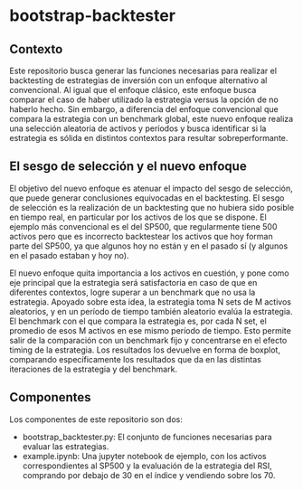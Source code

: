 # bootstrap-backtester

## Contexto

Este repositorio busca generar las funciones necesarias para realizar el backtesting de estrategias de inversión con un enfoque alternativo al convencional. Al igual que el enfoque clásico, este enfoque busca comparar el caso de haber utilizado la estrategia versus la opción de no haberlo hecho. Sin embargo, a diferencia del enfoque convencional que compara la estrategia con un benchmark global, este nuevo enfoque realiza una selección aleatoria de activos y períodos y busca identificar si la estrategia es sólida en distintos contextos para resultar sobreperformante.

## El sesgo de selección y el nuevo enfoque

El objetivo del nuevo enfoque es atenuar el impacto del sesgo de selección, que puede generar conclusiones equivocadas en el backtesting. El sesgo de selección es la realización de un backtesting que no hubiera sido posible en tiempo real, en particular por los activos de los que se dispone. El ejemplo más convencional es el del SP500, que regularmente tiene 500 activos pero que es incorrecto backtestear los activos que hoy forman parte del SP500, ya que algunos hoy no están y en el pasado sí (y algunos en el pasado estaban y hoy no).

El nuevo enfoque quita importancia a los activos en cuestión, y pone como eje principal que la estrategia será satisfactoria en caso de que en diferentes contextos, logre superar a un benchmark que no usa la estrategia. Apoyado sobre esta idea, la estrategia toma N sets de M activos aleatorios, y en un período de tiempo también aleatorio evalúa la estrategia. El benchmark con el que compara la estrategia es, por cada N set, el promedio de esos M activos en ese mismo período de tiempo. Esto permite salir de la comparación con un benchmark fijo y concentrarse en el efecto timing de la estrategia. Los resultados los devuelve en forma de boxplot, comparando específicamente los resultados que da en las distintas iteraciones de la estrategia y del benchmark.

## Componentes

Los componentes de este repositorio son dos: 

- bootstrap_backtester.py: El conjunto de funciones necesarias para evaluar las estrategias.
- example.ipynb: Una jupyter notebook de ejemplo, con los activos correspondientes al SP500 y la evaluación de la estrategia del RSI, comprando por debajo de 30 en el índice y vendiendo sobre los 70.
